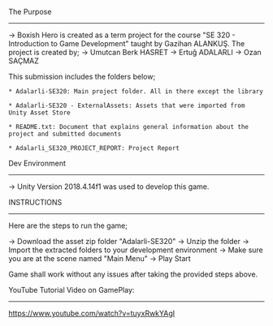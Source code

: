 The Purpose
***********
-> Boxish Hero is created as a term project for the course "SE 320 -    Introduction to Game Development" taught by Gazihan ALANKUŞ. 
   The project is created by;
	-> Umutcan Berk HASRET
	-> Ertuğ ADALARLI
	-> Ozan SAÇMAZ

This submission includes the folders below;

	* Adalarli-SE320: Main project folder. All in there except the library

	* Adalarli-SE320 - ExternalAssets: Assets that were imported from Unity Asset Store

	* README.txt: Document that explains general information about the project and submitted documents

	* Adalarli_SE320_PROJECT_REPORT: Project Report

Dev Environment
***************
-> Unity Version 2018.4.14f1 was used to develop this game.


INSTRUCTIONS
************
Here are the steps to run the game;

-> Download the asset zip folder "Adalarli-SE320"
-> Unzip the folder
-> Import the extracted folders to your development environment
-> Make sure you are at the scene named "Main Menu"
-> Play Start

Game shall work without any issues after taking the provided steps above.


YouTube Tutorial Video on GamePlay:
***********************************
https://www.youtube.com/watch?v=tuyxRwkYAgI
